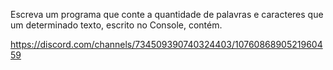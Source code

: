 Escreva um programa que conte a quantidade de palavras e caracteres que um determinado texto, escrito no Console, contém.

https://discord.com/channels/734509390740324403/1076086890521960459